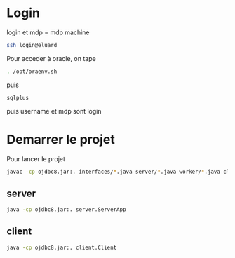 # Login

login et mdp = mdp machine

```bash
ssh login@eluard
```

Pour acceder à oracle, on tape

```bash
. /opt/oraenv.sh
```

puis

```bash
sqlplus
```

puis username et mdp sont login

# Demarrer le projet

Pour lancer le projet

```bash
javac -cp ojdbc8.jar:. interfaces/*.java server/*.java worker/*.java client/*.java tasks/*.java database/*.java;
```

## server

```bash
java -cp ojdbc8.jar:. server.ServerApp
```

## client

```bash
java -cp ojdbc8.jar:. client.Client

```
